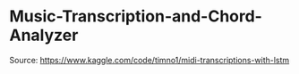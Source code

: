 # Music-Transcription-and-Chord-Analyzer

Source: https://www.kaggle.com/code/timno1/midi-transcriptions-with-lstm
